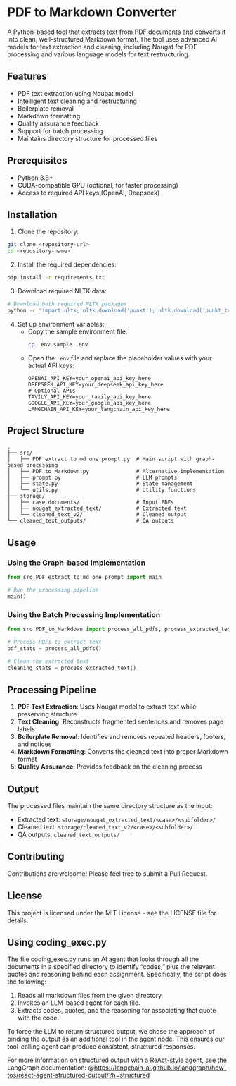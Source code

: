# PDF to Markdown Converter

A Python-based tool that extracts text from PDF documents and converts it into clean, well-structured Markdown format. The tool uses advanced AI models for text extraction and cleaning, including Nougat for PDF processing and various language models for text restructuring.

## Features

- PDF text extraction using Nougat model
- Intelligent text cleaning and restructuring
- Boilerplate removal
- Markdown formatting
- Quality assurance feedback
- Support for batch processing
- Maintains directory structure for processed files

## Prerequisites

- Python 3.8+
- CUDA-compatible GPU (optional, for faster processing)
- Access to required API keys (OpenAI, Deepseek)

## Installation

1. Clone the repository:
```bash
git clone <repository-url>
cd <repository-name>
```

2. Install the required dependencies:
```bash
pip install -r requirements.txt
```

3. Download required NLTK data:
```bash
# Download both required NLTK packages
python -c "import nltk; nltk.download('punkt'); nltk.download('punkt_tab')"
```

4. Set up environment variables:
   - Copy the sample environment file:
     ```bash
     cp .env.sample .env
     ```
   - Open the `.env` file and replace the placeholder values with your actual API keys:
     ```
     OPENAI_API_KEY=your_openai_api_key_here
     DEEPSEEK_API_KEY=your_deepseek_api_key_here
     # Optional APIs
     TAVILY_API_KEY=your_tavily_api_key_here
     GOOGLE_API_KEY=your_google_api_key_here
     LANGCHAIN_API_KEY=your_langchain_api_key_here
     ```

## Project Structure

```
.
├── src/
│   ├── PDF extract to md one prompt.py  # Main script with graph-based processing
│   ├── PDF to Markdown.py               # Alternative implementation
│   ├── prompt.py                        # LLM prompts
│   ├── state.py                         # State management
│   └── utils.py                         # Utility functions
├── storage/
│   ├── case documents/                  # Input PDFs
│   ├── nougat_extracted_text/           # Extracted text
│   └── cleaned_text_v2/                 # Cleaned output
└── cleaned_text_outputs/                # QA outputs
```

## Usage

### Using the Graph-based Implementation

```python
from src.PDF_extract_to_md_one_prompt import main

# Run the processing pipeline
main()
```

### Using the Batch Processing Implementation

```python
from src.PDF_to_Markdown import process_all_pdfs, process_extracted_text

# Process PDFs to extract text
pdf_stats = process_all_pdfs()

# Clean the extracted text
cleaning_stats = process_extracted_text()
```

## Processing Pipeline

1. **PDF Text Extraction**: Uses Nougat model to extract text while preserving structure
2. **Text Cleaning**: Reconstructs fragmented sentences and removes page labels
3. **Boilerplate Removal**: Identifies and removes repeated headers, footers, and notices
4. **Markdown Formatting**: Converts the cleaned text into proper Markdown format
5. **Quality Assurance**: Provides feedback on the cleaning process

## Output

The processed files maintain the same directory structure as the input:
- Extracted text: `storage/nougat_extracted_text/<case>/<subfolder>/`
- Cleaned text: `storage/cleaned_text_v2/<case>/<subfolder>/`
- QA outputs: `cleaned_text_outputs/`

## Contributing

Contributions are welcome! Please feel free to submit a Pull Request.

## License

This project is licensed under the MIT License - see the LICENSE file for details.

## Using coding_exec.py

The file coding_exec.py runs an AI agent that looks through all the documents in a specified directory to identify “codes,” plus the relevant quotes and reasoning behind each assignment. Specifically, the script does the following:

1. Reads all markdown files from the given directory.  
2. Invokes an LLM-based agent for each file.  
3. Extracts codes, quotes, and the reasoning for associating that quote with the code.  

To force the LLM to return structured output, we chose the approach of binding the output as an additional tool in the agent node. This ensures our tool-calling agent can produce consistent, structured responses.

For more information on structured output with a ReAct-style agent, see the LangGraph documentation:
@https://langchain-ai.github.io/langgraph/how-tos/react-agent-structured-output/?h=structured